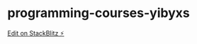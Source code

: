 # programming-courses-yibyxs

[Edit on StackBlitz ⚡️](https://stackblitz.com/edit/programming-courses-yibyxs)